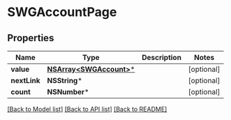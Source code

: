 # SWGAccountPage

## Properties
Name | Type | Description | Notes
------------ | ------------- | ------------- | -------------
**value** | [**NSArray&lt;SWGAccount&gt;***](SWGAccount.md) |  | [optional] 
**nextLink** | **NSString*** |  | [optional] 
**count** | **NSNumber*** |  | [optional] 

[[Back to Model list]](../README.md#documentation-for-models) [[Back to API list]](../README.md#documentation-for-api-endpoints) [[Back to README]](../README.md)


